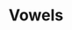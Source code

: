 ---
title: Vowels
has_children: true
permalink: vowels
number: 1
letter: i
audio: 1i.mp3
nav_exclude: true
---